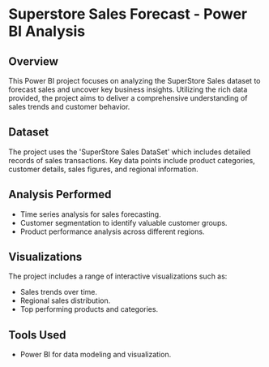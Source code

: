 # Superstore Sales Forecast - Power BI Analysis

## Overview
This Power BI project focuses on analyzing the SuperStore Sales dataset to forecast sales and uncover key business insights. Utilizing the rich data provided, the project aims to deliver a comprehensive understanding of sales trends and customer behavior.

## Dataset
The project uses the 'SuperStore Sales DataSet' which includes detailed records of sales transactions. Key data points include product categories, customer details, sales figures, and regional information.

## Analysis Performed
- Time series analysis for sales forecasting.
- Customer segmentation to identify valuable customer groups.
- Product performance analysis across different regions.

## Visualizations
The project includes a range of interactive visualizations such as:
- Sales trends over time.
- Regional sales distribution.
- Top performing products and categories.


## Tools Used
- Power BI for data modeling and visualization.


